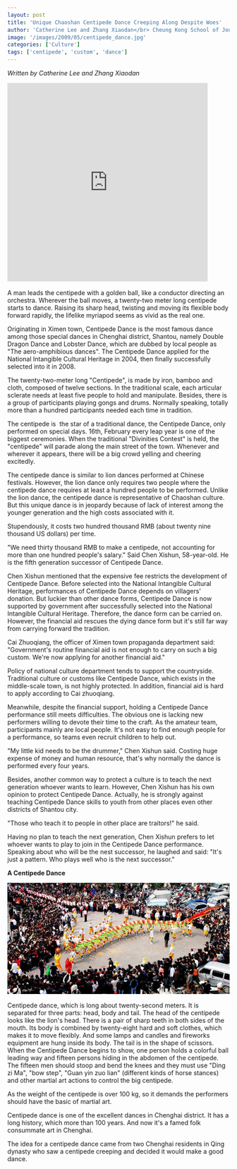 ```yaml
---
layout: post
title: 'Unique Chaoshan Centipede Dance Creeping Along Despite Woes'
author: 'Catherine Lee and Zhang Xiaodan</br> Cheung Kong School of Journalism and Communication. Shantou University'
image: '/images/2009/05/centipede_dance.jpg'
categories: ['Culture']
tags: ['centipede', 'custom', 'dance']
---
```

<!-- Done -->

_Written by Catherine Lee and Zhang Xiaodan_

<iframe frameborder="0" width="90%" height="450" src="https://v.qq.com/txp/iframe/player.html?vid=f030892e0w2" allowFullScreen="true"></iframe>

A man leads the centipede with a golden ball, like a conductor directing an orchestra. Wherever the ball moves, a twenty-two meter long centipede starts to dance. Raising its sharp head, twisting and moving its flexible body forward rapidly, the lifelike myriapod seems as vivid as the real one.

Originating in Ximen town, Centipede Dance is the most famous dance among those special dances in Chenghai district, Shantou, namely Double Dragon Dance and Lobster Dance, which are dubbed by local people as "The aero-amphibious dances". The Centipede Dance applied for the National Intangible Cultural Heritage in 2004, then finally successfully selected into it in 2008.

The twenty-two-meter long "Centipede", is made by iron, bamboo and cloth, composed of twelve sections. In the traditional scale, each articular sclerate needs at least five people to hold and manipulate. Besides, there is a group of participants playing gongs and drums. Normally speaking, totally more than a hundred participants needed each time in tradition.

The centipede is  the star of a traditional dance, the Centipede Dance, only performed on special days. 16th, February every leap year is one of the biggest ceremonies. When the traditional "Divinities Contest" is held, the "centipede" will parade along the main street of the town. Whenever and wherever it appears, there will be a big crowd yelling and cheering excitedly.

The centipede dance is similar to lion dances performed at Chinese festivals. However, the lion dance only requires two people where the centipede dance requires at least a hundred people to be performed. Unlike the lion dance, the centipede dance is representative of Chaoshan culture. But this unique dance is in jeopardy because of lack of interest among the younger generation and the high costs associated with it.

Stupendously, it costs two hundred thousand RMB (about twenty nine thousand US dollars) per time.

"We need thirty thousand RMB to make a centipede, not accounting for more than one hundred people's salary." Said Chen Xishun, 58-year-old. He is the fifth generation successor of Centipede Dance.

Chen Xishun mentioned that the expensive fee restricts the development of Centipede Dance. Before selected into the National Intangible Cultural Heritage, performances of Centipede Dance depends on villagers' donation. But luckier than other dance forms, Centipede Dance is now supported by government after successfully selected into the National Intangible Cultural Heritage. Therefore, the dance form can be carried on. However, the financial aid rescues the dying dance form but it's still far way from carrying forward the tradition.

Cai Zhuoqiang, the officer of Ximen town propaganda department said: "Government's routine financial aid is not enough to carry on such a big custom. We're now applying for another financial aid."

Policy of national culture department tends to support the countryside. Traditional culture or customs like Centipede Dance, which exists in the middle-scale town, is not highly protected. In addition, financial aid is hard to apply according to Cai zhuoqiang.

Meanwhile, despite the financial support, holding a Centipede Dance performance still meets difficulties. The obvious one is lacking new performers willing to devote their time to the craft. As the amateur team, participants mainly are local people. It's not easy to find enough people for a performance, so teams even recruit children to help out.

"My little kid needs to be the drummer," Chen Xishun said. Costing huge expense of money and human resource, that's why normally the dance is performed every four years.

Besides, another common way to protect a culture is to teach the next generation whoever wants to learn. However, Chen Xishun has his own opinion to protect Centipede Dance. Actually, he is strongly against teaching Centipede Dance skills to youth from other places even other districts of Shantou city.

"Those who teach it to people in other place are traitors!" he said.

Having no plan to teach the next generation, Chen Xishun prefers to let whoever wants to play to join in the Centipede Dance performance. Speaking about who will be the nest successor, he laughed and said: "It's just a pattern. Who plays well who is the next successor."

**A Centipede Dance**

![Myshantou - the centipede dance](/images/2009/05/centipede_dance.jpg)

Centipede dance, which is long about twenty-second meters. It is separated for three parts: head, body and tail. The head of the centipede looks like the lion's head. There is a pair of sharp teeth in both sides of the mouth. Its body is combined by twenty-eight hard and soft clothes, which makes it to move flexibly. And some lamps and candles and fireworks equipment are hung inside its body. The tail is in the shape of scissors. When the Centipede Dance begins to show, one person holds a colorful ball leading way and fifteen persons hiding in the abdomen of the centipede. The fifteen men should stoop and bend the knees and they must use "Ding zi Ma", "bow step", "Guan yin zuo lian" (different kinds of horse stances) and other martial art actions to control the big centipede.

As the weight of the centipede is over 100 kg, so it demands the performers should have the basic of martial art.

Centipede dance is one of the excellent dances in Chenghai district. It has a long history, which more than 100 years. And now it's a famed folk consummate art in Chenghai.

The idea for a centipede dance came from two Chenghai residents in Qing dynasty who saw a centipede creeping and decided it would make a good dance.
